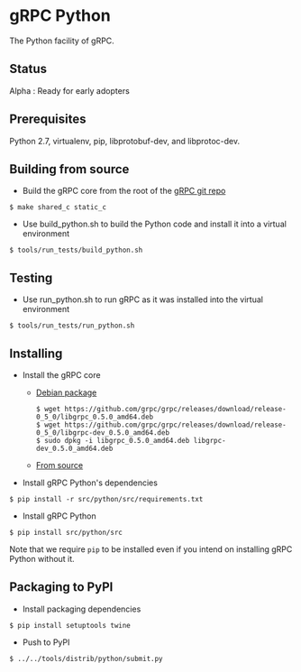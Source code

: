 gRPC Python
=========

The Python facility of gRPC.


Status
-------

Alpha : Ready for early adopters

Prerequisites
-----------------------

Python 2.7, virtualenv, pip, libprotobuf-dev, and libprotoc-dev.


Building from source
----------------------

- Build the gRPC core from the root of the
  [gRPC git repo](https://github.com/grpc/grpc)
```
$ make shared_c static_c
```

- Use build_python.sh to build the Python code and install it into a virtual environment
```
$ tools/run_tests/build_python.sh
```


Testing
-----------------------

- Use run_python.sh to run gRPC as it was installed into the virtual environment
```
$ tools/run_tests/run_python.sh
```


Installing
-----------------------

- Install the gRPC core
  - [Debian package](https://github.com/grpc/grpc/releases)
    ```
    $ wget https://github.com/grpc/grpc/releases/download/release-0_5_0/libgrpc_0.5.0_amd64.deb
    $ wget https://github.com/grpc/grpc/releases/download/release-0_5_0/libgrpc-dev_0.5.0_amd64.deb
    $ sudo dpkg -i libgrpc_0.5.0_amd64.deb libgrpc-dev_0.5.0_amd64.deb
    ```
  - [From source](https://github.com/grpc/grpc/blob/master/INSTALL)

- Install gRPC Python's dependencies
```
$ pip install -r src/python/src/requirements.txt
```

- Install gRPC Python
```
$ pip install src/python/src
```

Note that we require `pip` to be installed even if you intend on installing
gRPC Python without it.

Packaging to PyPI
-----------------------

- Install packaging dependencies
```
$ pip install setuptools twine
```

- Push to PyPI
```
$ ../../tools/distrib/python/submit.py
```
